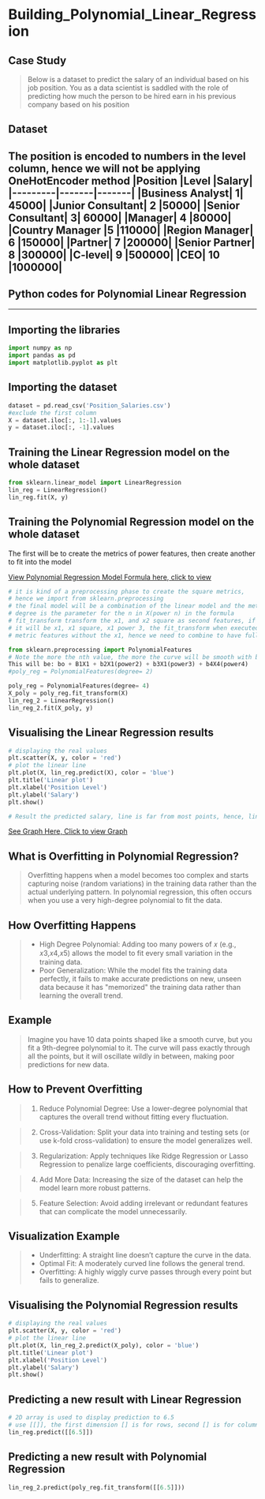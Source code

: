# Building_Polynomial_Linear_Regression
## Case Study
>Below is a dataset to predict the salary of an individual based on his job position. You as a data scientist is saddled with the role of predicting how much the person to be hired earn in his previous company based on his position

## Dataset
The position is encoded to numbers in the level column, hence we will not be applying OneHotEncoder method
|Position	|Level	|Salary|
|---------|-------|-------|
|Business Analyst|	1|	45000|
|Junior Consultant|	2	|50000|
|Senior Consultant|	3|	60000|
|Manager|	4	|80000|
|Country Manager	|5	|110000|
|Region Manager|	6	|150000|
|Partner|	7	|200000|
|Senior Partner|	8	|300000|
|C-level|	9	|500000|
|CEO|	10	|1000000|
---
## Python codes for Polynomial Linear Regression
---

## Importing the libraries
```python
import numpy as np
import pandas as pd
import matplotlib.pyplot as plt
```

## Importing the dataset
```python
dataset = pd.read_csv('Position_Salaries.csv')
#exclude the first column
X = dataset.iloc[:, 1:-1].values
y = dataset.iloc[:, -1].values
```

## Training the Linear Regression model on the whole dataset
```python
from sklearn.linear_model import LinearRegression
lin_reg = LinearRegression()
lin_reg.fit(X, y)
```

## Training the Polynomial Regression model on the whole dataset
The first will be to create the metrics of power features, then create another to fit into the model

[View Polynomial Regression Model Formula here, click to view](https://ibb.co/Xxg5TWs)

```python
# it is kind of a preprocessing phase to create the square metrics, 
# hence we import from sklearn.preprocessing
# the final model will be a combination of the linear model and the metric features
# degree is the parameter for the n in X(power n) in the formula
# fit_transform transform the x1, and x2 square as second features, if degree is 3,
# it will be x1, x1 square, x1 power 3, the fit_transform when executed will give only the
# metric features without the x1, hence we need to combine to have full

from sklearn.preprocessing import PolynomialFeatures
# Note the more the nth value, the more the curve will be smooth with better results, try 4
This will be: bo + B1X1 + b2X1(power2) + b3X1(power3) + b4X4(power4)
#poly_reg = PolynomialFeatures(degree= 2)

poly_reg = PolynomialFeatures(degree= 4)
X_poly = poly_reg.fit_transform(X)
lin_reg_2 = LinearRegression()
lin_reg_2.fit(X_poly, y)
```

## Visualising the Linear Regression results
```python
# displaying the real values
plt.scatter(X, y, color = 'red')
# plot the linear line
plt.plot(X, lin_reg.predict(X), color = 'blue')
plt.title('Linear plot')
plt.xlabel('Position Level')
plt.ylabel('Salary')
plt.show()

# Result the predicted salary, line is far from most points, hence, linearReg is not the best
```
[See Graph Here, Click to view Graph](https://colab.research.google.com/drive/1A4FvrP7RtiEFlPeRX1MAXRm3pj837x_B#scrollTo=KD-jHmzSIWZq)

## What is Overfitting in Polynomial Regression?
> Overfitting happens when a model becomes too complex and starts capturing noise (random variations) in the training data rather than the actual underlying pattern. In polynomial regression, this often occurs when you use a very high-degree polynomial to fit the data.

## How Overfitting Happens
> + High Degree Polynomial: Adding too many powers of 𝑥 (e.g., 𝑥3,𝑥4,𝑥5) allows the model to fit every small variation in the training data.
> + Poor Generalization: While the model fits the training data perfectly, it fails to make accurate predictions on new, unseen data because it has "memorized" the training data rather than learning the overall trend.

## Example
> Imagine you have 10 data points shaped like a smooth curve, but you fit a 9th-degree polynomial to it. The curve will pass exactly through all the points, but it will oscillate wildly in between, making poor predictions for new data.

## How to Prevent Overfitting
> 1. Reduce Polynomial Degree: Use a lower-degree polynomial that captures the overall trend without fitting every fluctuation.

> 2. Cross-Validation: Split your data into training and testing sets (or use k-fold cross-validation) to ensure the model generalizes well.

> 3. Regularization: Apply techniques like Ridge Regression or Lasso Regression to penalize large coefficients, discouraging overfitting.

> 4. Add More Data: Increasing the size of the dataset can help the model learn more robust patterns.

> 5. Feature Selection: Avoid adding irrelevant or redundant features that can complicate the model unnecessarily.

## Visualization Example
> + Underfitting: A straight line doesn’t capture the curve in the data.
> + Optimal Fit: A moderately curved line follows the general trend.
> + Overfitting: A highly wiggly curve passes through every point but fails to generalize.

## Visualising the Polynomial Regression results
```python
# displaying the real values
plt.scatter(X, y, color = 'red')
# plot the linear line
plt.plot(X, lin_reg_2.predict(X_poly), color = 'blue')
plt.title('Linear plot')
plt.xlabel('Position Level')
plt.ylabel('Salary')
plt.show()
```

## Predicting a new result with Linear Regression
```python
# 2D array is used to display prediction to 6.5
# use [[]], the first dimension [] is for rows, second [] is for column
lin_reg.predict([[6.5]])
```

## Predicting a new result with Polynomial Regression
```python
lin_reg_2.predict(poly_reg.fit_transform([[6.5]]))
```


